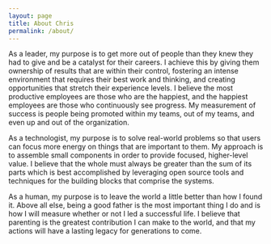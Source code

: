 ```yaml
---
layout: page
title: About Chris
permalink: /about/
---
```


As a leader, my purpose is to get more out of people than they knew they had to give and be a catalyst for their careers. I achieve this by giving them ownership of results that are within their control, fostering an intense environment that requires their best work and thinking, and creating opportunities that stretch their experience levels. I believe the most productive employees are those who are the happiest, and the happiest employees are those who continuously see progress. My measurement of success is people being promoted within my teams, out of my teams, and even up and out of the organization.

As a technologist, my purpose is to solve real-world problems so that users can focus more energy on things that are important to them. My approach is to assemble small components in order to provide focused, higher-level value. I believe that the whole must always be greater than the sum of its parts which is best accomplished by leveraging open source tools and techniques for the building blocks that comprise the systems.

As a human, my purpose is to leave the world a little better than how I found it. Above all else, being a good father is the most important thing I do and is how I will measure whether or not I led a successful life. I believe that parenting is the greatest contribution I can make to the world, and that my actions will have a lasting legacy for generations to come.
